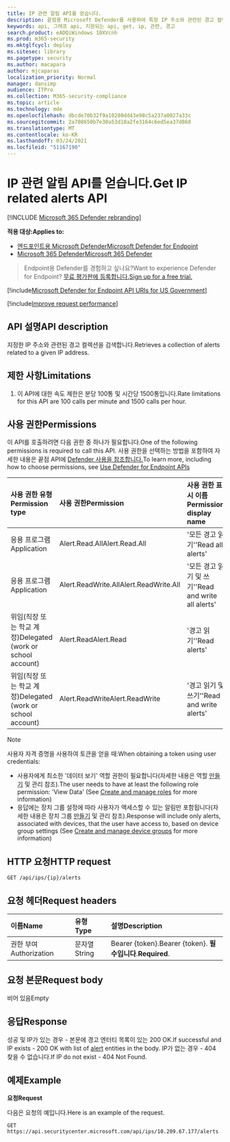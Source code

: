 ```yaml
---
title: IP 관련 알림 API를 얻습니다.
description: 끝점용 Microsoft Defender를 사용하여 특정 IP 주소와 관련된 경고 컬렉션 검색
keywords: api, 그래프 api, 지원되는 api, get, ip, 관련, 경고
search.product: eADQiWindows 10XVcnh
ms.prod: m365-security
ms.mktglfcycl: deploy
ms.sitesec: library
ms.pagetype: security
ms.author: macapara
author: mjcaparas
localization_priority: Normal
manager: dansimp
audience: ITPro
ms.collection: M365-security-compliance
ms.topic: article
ms.technology: mde
ms.openlocfilehash: dbcde70b32f9a10280dd43e98c5a237a0027a33c
ms.sourcegitcommit: 2a708650b7e30a53d10a2fe3164c6ed5ea37d868
ms.translationtype: MT
ms.contentlocale: ko-KR
ms.lasthandoff: 03/24/2021
ms.locfileid: "51167190"
---
```

# <a name="get-ip-related-alerts-api"></a><span data-ttu-id="a6116-104">IP 관련 알림 API를 얻습니다.</span><span class="sxs-lookup"><span data-stu-id="a6116-104">Get IP related alerts API</span></span>

[!INCLUDE [Microsoft 365 Defender rebranding](../../includes/microsoft-defender.md)]

<span data-ttu-id="a6116-105">**적용 대상:**</span><span class="sxs-lookup"><span data-stu-id="a6116-105">**Applies to:**</span></span>
- [<span data-ttu-id="a6116-106">엔드포인트용 Microsoft Defender</span><span class="sxs-lookup"><span data-stu-id="a6116-106">Microsoft Defender for Endpoint</span></span>](https://go.microsoft.com/fwlink/p/?linkid=2154037)
- [<span data-ttu-id="a6116-107">Microsoft 365 Defender</span><span class="sxs-lookup"><span data-stu-id="a6116-107">Microsoft 365 Defender</span></span>](https://go.microsoft.com/fwlink/?linkid=2118804)

> <span data-ttu-id="a6116-108">Endpoint용 Defender를 경험하고 싶나요?</span><span class="sxs-lookup"><span data-stu-id="a6116-108">Want to experience Defender for Endpoint?</span></span> [<span data-ttu-id="a6116-109">무료 평가판에 등록합니다.</span><span class="sxs-lookup"><span data-stu-id="a6116-109">Sign up for a free trial.</span></span>](https://www.microsoft.com/microsoft-365/windows/microsoft-defender-atp?ocid=docs-wdatp-exposedapis-abovefoldlink) 

[!include[Microsoft Defender for Endpoint API URIs for US Government](../../includes/microsoft-defender-api-usgov.md)]

[!include[Improve request performance](../../includes/improve-request-performance.md)]

## <a name="api-description"></a><span data-ttu-id="a6116-110">API 설명</span><span class="sxs-lookup"><span data-stu-id="a6116-110">API description</span></span>
<span data-ttu-id="a6116-111">지정한 IP 주소와 관련된 경고 컬렉션을 검색합니다.</span><span class="sxs-lookup"><span data-stu-id="a6116-111">Retrieves a collection of alerts related to a given IP address.</span></span>


## <a name="limitations"></a><span data-ttu-id="a6116-112">제한 사항</span><span class="sxs-lookup"><span data-stu-id="a6116-112">Limitations</span></span>
1. <span data-ttu-id="a6116-113">이 API에 대한 속도 제한은 분당 100통 및 시간당 1500통입니다.</span><span class="sxs-lookup"><span data-stu-id="a6116-113">Rate limitations for this API are 100 calls per minute and 1500 calls per hour.</span></span>


## <a name="permissions"></a><span data-ttu-id="a6116-114">사용 권한</span><span class="sxs-lookup"><span data-stu-id="a6116-114">Permissions</span></span>
<span data-ttu-id="a6116-115">이 API를 호출하려면 다음 권한 중 하나가 필요합니다.</span><span class="sxs-lookup"><span data-stu-id="a6116-115">One of the following permissions is required to call this API.</span></span> <span data-ttu-id="a6116-116">사용 권한을 선택하는 방법을 포함하여 자세한 내용은 끝점 API에 [Defender 사용을 참조합니다.](apis-intro.md)</span><span class="sxs-lookup"><span data-stu-id="a6116-116">To learn more, including how to choose permissions, see [Use Defender for Endpoint APIs](apis-intro.md)</span></span>

<span data-ttu-id="a6116-117">사용 권한 유형</span><span class="sxs-lookup"><span data-stu-id="a6116-117">Permission type</span></span> |   <span data-ttu-id="a6116-118">사용 권한</span><span class="sxs-lookup"><span data-stu-id="a6116-118">Permission</span></span>  |   <span data-ttu-id="a6116-119">사용 권한 표시 이름</span><span class="sxs-lookup"><span data-stu-id="a6116-119">Permission display name</span></span>
:---|:---|:---
<span data-ttu-id="a6116-120">응용 프로그램</span><span class="sxs-lookup"><span data-stu-id="a6116-120">Application</span></span> |   <span data-ttu-id="a6116-121">Alert.Read.All</span><span class="sxs-lookup"><span data-stu-id="a6116-121">Alert.Read.All</span></span> |    <span data-ttu-id="a6116-122">'모든 경고 읽기'</span><span class="sxs-lookup"><span data-stu-id="a6116-122">'Read all alerts'</span></span>
<span data-ttu-id="a6116-123">응용 프로그램</span><span class="sxs-lookup"><span data-stu-id="a6116-123">Application</span></span> |   <span data-ttu-id="a6116-124">Alert.ReadWrite.All</span><span class="sxs-lookup"><span data-stu-id="a6116-124">Alert.ReadWrite.All</span></span> |   <span data-ttu-id="a6116-125">'모든 경고 읽기 및 쓰기'</span><span class="sxs-lookup"><span data-stu-id="a6116-125">'Read and write all alerts'</span></span>
<span data-ttu-id="a6116-126">위임(직장 또는 학교 계정)</span><span class="sxs-lookup"><span data-stu-id="a6116-126">Delegated (work or school account)</span></span> | <span data-ttu-id="a6116-127">Alert.Read</span><span class="sxs-lookup"><span data-stu-id="a6116-127">Alert.Read</span></span> | <span data-ttu-id="a6116-128">'경고 읽기'</span><span class="sxs-lookup"><span data-stu-id="a6116-128">'Read alerts'</span></span>
<span data-ttu-id="a6116-129">위임(직장 또는 학교 계정)</span><span class="sxs-lookup"><span data-stu-id="a6116-129">Delegated (work or school account)</span></span> | <span data-ttu-id="a6116-130">Alert.ReadWrite</span><span class="sxs-lookup"><span data-stu-id="a6116-130">Alert.ReadWrite</span></span> | <span data-ttu-id="a6116-131">'경고 읽기 및 쓰기'</span><span class="sxs-lookup"><span data-stu-id="a6116-131">'Read and write alerts'</span></span>

>[!Note]
> <span data-ttu-id="a6116-132">사용자 자격 증명을 사용하여 토큰을 얻을 때:</span><span class="sxs-lookup"><span data-stu-id="a6116-132">When obtaining a token using user credentials:</span></span>
>- <span data-ttu-id="a6116-133">사용자에게 최소한 '데이터 보기' 역할 권한이 필요합니다(자세한 내용은 역할 [만들기](user-roles.md) 및 관리 참조).</span><span class="sxs-lookup"><span data-stu-id="a6116-133">The user needs to have at least the following role permission: 'View Data' (See [Create and manage roles](user-roles.md) for more information)</span></span>
>- <span data-ttu-id="a6116-134">응답에는 장치 그룹 설정에 따라 사용자가 액세스할 수 있는 알림만 포함됩니다(자세한 내용은 장치 그룹 [만들기](machine-groups.md) 및 관리 참조).</span><span class="sxs-lookup"><span data-stu-id="a6116-134">Response will include only alerts, associated with devices, that the user have access to, based on device group settings (See [Create and manage device groups](machine-groups.md) for more information)</span></span>

## <a name="http-request"></a><span data-ttu-id="a6116-135">HTTP 요청</span><span class="sxs-lookup"><span data-stu-id="a6116-135">HTTP request</span></span>
```
GET /api/ips/{ip}/alerts
```

## <a name="request-headers"></a><span data-ttu-id="a6116-136">요청 헤더</span><span class="sxs-lookup"><span data-stu-id="a6116-136">Request headers</span></span>

<span data-ttu-id="a6116-137">이름</span><span class="sxs-lookup"><span data-stu-id="a6116-137">Name</span></span> | <span data-ttu-id="a6116-138">유형</span><span class="sxs-lookup"><span data-stu-id="a6116-138">Type</span></span> | <span data-ttu-id="a6116-139">설명</span><span class="sxs-lookup"><span data-stu-id="a6116-139">Description</span></span>
:---|:---|:---
<span data-ttu-id="a6116-140">권한 부여</span><span class="sxs-lookup"><span data-stu-id="a6116-140">Authorization</span></span> | <span data-ttu-id="a6116-141">문자열</span><span class="sxs-lookup"><span data-stu-id="a6116-141">String</span></span> | <span data-ttu-id="a6116-142">Bearer {token}.</span><span class="sxs-lookup"><span data-stu-id="a6116-142">Bearer {token}.</span></span> <span data-ttu-id="a6116-143">**필수입니다**.</span><span class="sxs-lookup"><span data-stu-id="a6116-143">**Required**.</span></span>


## <a name="request-body"></a><span data-ttu-id="a6116-144">요청 본문</span><span class="sxs-lookup"><span data-stu-id="a6116-144">Request body</span></span>
<span data-ttu-id="a6116-145">비어 있음</span><span class="sxs-lookup"><span data-stu-id="a6116-145">Empty</span></span>

## <a name="response"></a><span data-ttu-id="a6116-146">응답</span><span class="sxs-lookup"><span data-stu-id="a6116-146">Response</span></span>
<span data-ttu-id="a6116-147">성공 및 IP가 있는 경우 - 본문에 [](alerts.md) 경고 엔터티 목록이 있는 200 OK.</span><span class="sxs-lookup"><span data-stu-id="a6116-147">If successful and IP exists - 200 OK with list of [alert](alerts.md) entities in the body.</span></span> <span data-ttu-id="a6116-148">IP가 없는 경우 - 404 찾을 수 없습니다.</span><span class="sxs-lookup"><span data-stu-id="a6116-148">If IP do not exist - 404 Not Found.</span></span>


## <a name="example"></a><span data-ttu-id="a6116-149">예제</span><span class="sxs-lookup"><span data-stu-id="a6116-149">Example</span></span>

<span data-ttu-id="a6116-150">**요청**</span><span class="sxs-lookup"><span data-stu-id="a6116-150">**Request**</span></span>

<span data-ttu-id="a6116-151">다음은 요청의 예입니다.</span><span class="sxs-lookup"><span data-stu-id="a6116-151">Here is an example of the request.</span></span>

```http
GET https://api.securitycenter.microsoft.com/api/ips/10.209.67.177/alerts
```
